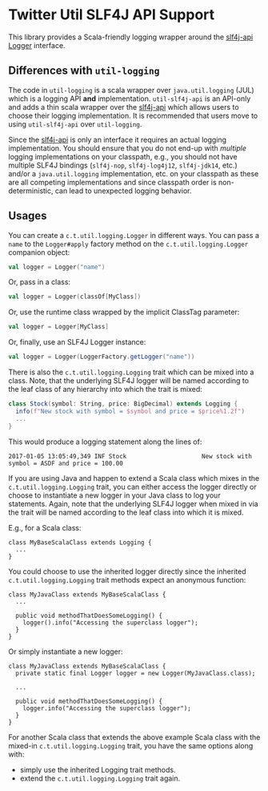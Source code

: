 # Twitter Util SLF4J API Support

This library provides a Scala-friendly logging wrapper around the [slf4j-api](https://www.slf4j.org/) [Logger](https://www.slf4j.org/apidocs/org/slf4j/Logger.html) interface.

## Differences with `util-logging`

The code in `util-logging` is a scala wrapper over `java.util.logging` (JUL) which is a logging API **and** implementation. `util-slf4j-api` is an API-only and adds a thin scala wrapper over the [slf4j-api](http://www.slf4j.org/) which allows
users to choose their logging implementation. It is recommended that users move to using `util-slf4j-api` over `util-logging`.

Since the [slf4j-api](https://www.slf4j.org/manual.html) is only an interface it requires an actual logging implementation. You should ensure that you do not end-up with *multiple* logging implementations on your classpath, e.g., you should not have multiple SLF4J bindings (`slf4j-nop`, `slf4j-log4j12`, `slf4j-jdk14`, etc.) and/or a `java.util.logging` implementation, etc. on your classpath as these are all competing implementations and since classpath order is non-deterministic, can lead to unexpected logging behavior.

## Usages

You can create a `c.t.util.logging.Logger` in different ways. You can pass a `name` to the `Logger#apply` factory method on the `c.t.util.logging.Logger` companion object:

```scala
val logger = Logger("name")
```

Or, pass in a class:

```scala
val logger = Logger(classOf[MyClass])
```

Or, use the runtime class wrapped by the implicit ClassTag parameter:

```scala
val logger = Logger[MyClass]
```

Or, finally, use an SLF4J Logger instance:

```scala
val logger = Logger(LoggerFactory.getLogger("name"))
```

There is also the `c.t.util.logging.Logging` trait which can be mixed into a class. Note, that the underlying SLF4J logger will be named according to the leaf class of any hierarchy into which the trait is mixed:

```scala
class Stock(symbol: String, price: BigDecimal) extends Logging {
  info(f"New stock with symbol = $symbol and price = $price%1.2f")
  ...
}
```

This would produce a logging statement along the lines of:

```
2017-01-05 13:05:49,349 INF Stock                     New stock with symbol = ASDF and price = 100.00
```

If you are using Java and happen to extend a Scala class which mixes in the `c.t.util.logging.Logging` trait, you can either access the logger directly or choose to instantiate a new logger in your
Java class to log your statements. Again, note that the underlying SLF4J logger when mixed in via the trait will be named according to the leaf class into which it is mixed.

E.g., for a Scala class:

```
class MyBaseScalaClass extends Logging {
  ...
}
```

You could choose to use the inherited logger directly since the inherited `c.t.util.logging.Logging` trait methods expect an anonymous function:

```
class MyJavaClass extends MyBaseScalaClass {
  ...

  public void methodThatDoesSomeLogging() {
    logger().info("Accessing the superclass logger");
  }
}
```

Or simply instantiate a new logger:

```
class MyJavaClass extends MyBaseScalaClass {
  private static final Logger logger = new Logger(MyJavaClass.class);

  ...

  public void methodThatDoesSomeLogging() {
    logger.info("Accessing the superclass logger");
  }
}
```

For another Scala class that extends the above example Scala class with the mixed-in `c.t.util.logging.Logging` trait, you have the same options along with:
  - simply use the inherited Logging trait methods.
  - extend the `c.t.util.logging.Logging` trait again.
